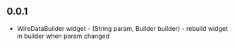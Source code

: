 ## 0.0.1
- WireDataBuilder widget - (String param, Builder builder) - rebuild widget in builder when param changed 

